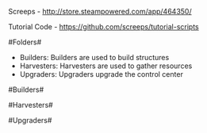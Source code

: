 Screeps - http://store.steampowered.com/app/464350/

Tutorial Code - https://github.com/screeps/tutorial-scripts

#Folders#
- Builders: Builders are used to build structures
- Harvesters: Harvesters are used to gather resources
- Upgraders: Upgraders upgrade the control center

#Builders#


#Harvesters#


#Upgraders#
